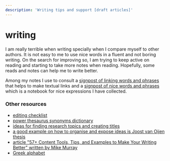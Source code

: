 ```yaml
---
description: 'Writing tips and support [draft articles]'
---
```


# writing

I am really terrible when writing specially when I compare myself to other authors. It is not easy to me to use nice words in a fluent and not boring writing. On the search for improving so, I am trying to keep active on reading and starting to take more notes when reading. Hopefully, some reads and notes can help me to write better.

Among my notes I use to consult a [signpost of linking words and phrases](https://gist.github.com/cleberjamaral/d7148453acc2cb7b500d8438822b7a87) that helps to make textual links and a [signpost of nice words and phrases](https://gist.github.com/cleberjamaral/b2c05a8b651d047642114ab38afd173c) which is a notebook for nice expressions I have collected.

### Other resources

* [editing checklist](https://gist.github.com/cleberjamaral/624b8cc7d051cb9ef750cc8760ed4ab1)
* [power thesaurus synonyms dictionary](https://www.powerthesaurus.org/)
* [ideas for finding research topics and creating titles](https://www.portent.com/tools/title-maker)
* [a good example on how to organise and expose ideas is Joost van Oijen thesis](https://www.researchgate.net/publication/282702142_Cognitive_Agents_in_Virtual_Worlds_A_Middleware_Design_Approach)
* [article "57+ Content Tools, Tips, and Examples to Make Your Writing Better" written by Mike Murray](https://contentmarketinginstitute.com/2019/03/content-writing-examples-tools-tips/) 
* [Greek alphabet](https://www.rapidtables.com/math/symbols/greek_alphabet.html)

